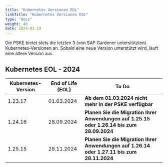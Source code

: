 ```yaml
---
title: "Kubernetes Versionen EOL"
linkTitle: "Kubernetes Versionen EOL"
type: "docs"
weight: 40
date: 2024-01-19
---
```


Die PSKE bietet stets die letzten 3 (von SAP Gardener unterstützten) Kubernetes-Versionen an. Sobald eine neue Version unterstützt wird, läuft eine ältere Version aus. 

## Kubernetes EOL - 2024

| Kubernetes-Version | End of Life (EOL) | To Do |
|---|---|---|
| 1.23.17 | 01.03.2024 | **Ab dem 01.03.2024 nicht mehr in der PSKE verfügbar** |
| 1.24.16 | 28.09.2024 | **Planen Sie die Migration Ihrer Anwendungen auf 1.25.15 oder 1.26.14 bis zum 28.09.2024** |
| 1.25.15 | 28.11.2024 | **Planen Sie die Migration Ihrer Anwendungen auf 1.26.14 oder 1.27.11 bis zum 28.11.2024** |